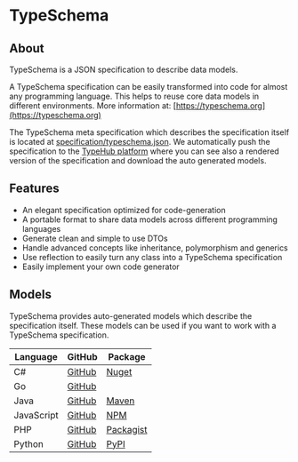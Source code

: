 # TypeSchema

## About

TypeSchema is a JSON specification to describe data models.

A TypeSchema specification can be easily transformed into code for almost any programming language.
This helps to reuse core data models in different environments.
More information at: [https://typeschema.org](https://typeschema.org)

The TypeSchema meta specification which describes the specification itself is located at [specification/typeschema.json](./specification/typeschema.json).
We automatically push the specification to the [TypeHub platform](https://app.typehub.cloud/d/typehub/typeschema) where
you can see also a rendered version of the specification and download the auto generated models.

## Features

* An elegant specification optimized for code-generation
* A portable format to share data models across different programming languages
* Generate clean and simple to use DTOs
* Handle advanced concepts like inheritance, polymorphism and generics
* Use reflection to easily turn any class into a TypeSchema specification
* Easily implement your own code generator

## Models

TypeSchema provides auto-generated models which describe the specification itself. These models
can be used if you want to work with a TypeSchema specification.

| Language   | GitHub                                                         | Package                                                             |
|------------|----------------------------------------------------------------|---------------------------------------------------------------------|
| C#         | [GitHub](https://github.com/apioo/typeschema-model-csharp)     | [Nuget](https://www.nuget.org/packages/TypeSchema.Model/)           |
| Go         | [GitHub](https://github.com/apioo/typeschema-model-go)         |                                                                     |
| Java       | [GitHub](https://github.com/apioo/typeschema-model-java)       | [Maven](https://central.sonatype.com/artifact/org.typeschema/model) |
| JavaScript | [GitHub](https://github.com/apioo/typeschema-model-javascript) | [NPM](https://www.npmjs.com/package/typeschema-model)               |
| PHP        | [GitHub](https://github.com/apioo/typeschema-model-php)        | [Packagist](https://packagist.org/packages/typeschema/model)        |
| Python     | [GitHub](https://github.com/apioo/typeschema-model-python)     | [PyPI](https://pypi.org/project/typeschema-model/)                  |

